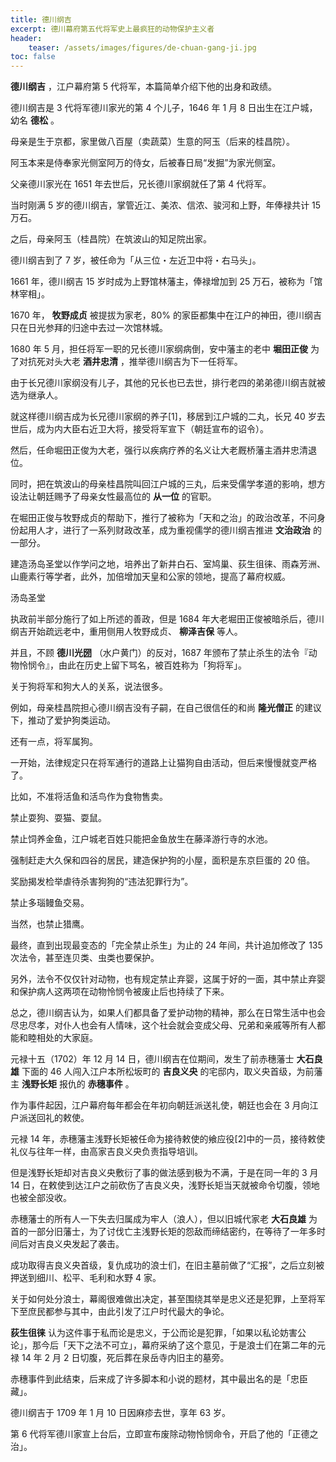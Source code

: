 ```yaml
---
title: 德川纲吉
excerpt: 德川幕府第五代将军史上最疯狂的动物保护主义者
header: 
    teaser: /assets/images/figures/de-chuan-gang-ji.jpg
toc: false
---
```


**德川纲吉** ，江户幕府第 5 代将军，本篇简单介绍下他的出身和政绩。  

德川纲吉是 3 代将军德川家光的第 4 个儿子，1646 年 1 月 8 日出生在江户城，幼名 **德松** 。

母亲是生于京都，家里做八百屋（卖蔬菜）生意的阿玉（后来的桂昌院）。

阿玉本来是侍奉家光侧室阿万的侍女，后被春日局“发掘”为家光侧室。

父亲德川家光在 1651 年去世后，兄长德川家纲就任了第 4 代将军。

当时刚满 5 岁的德川纲吉，掌管近江、美浓、信浓、骏河和上野，年俸禄共计 15 万石。

之后，母亲阿玉（桂昌院）在筑波山的知足院出家。

德川纲吉到了 7 岁，被任命为「从三位・左近卫中将・右马头」。

1661 年，德川纲吉 15 岁时成为上野馆林藩主，俸禄增加到 25 万石，被称为「馆林宰相」。

1670 年， **牧野成贞** 被提拔为家老，80% 的家臣都集中在江户的神田，德川纲吉只在日光参拜的归途中去过一次馆林城。

1680 年 5 月，担任将军一职的兄长德川家纲病倒，安中藩主的老中 **堀田正俊** 为了对抗死对头大老 **酒井忠清** ，推举德川纲吉为下一任将军。

由于长兄德川家纲没有儿子，其他的兄长也已去世，排行老四的弟弟德川纲吉就被选为继承人。

就这样德川纲吉成为长兄德川家纲的养子[1]，移居到江户城的二丸，长兄 40 岁去世后，成为内大臣右近卫大将，接受将军宣下（朝廷宣布的诏令）。

然后，任命堀田正俊为大老，强行以疾病疗养的名义让大老厩桥藩主酒井忠清退位。

同时，把在筑波山的母亲桂昌院叫回江户城的三丸，后来受儒学孝道的影响，想方设法让朝廷赐予了母亲女性最高位的 **从一位** 的官职。

在堀田正俊与牧野成贞的帮助下，推行了被称为「天和之治」的政治改革，不问身份起用人才，进行了一系列财政改革，成为重视儒学的德川纲吉推进 **文治政治**
的一部分。

建造汤岛圣堂以作学问之地，培养出了新井白石、室鸠巢、荻生徂徕、雨森芳洲、山鹿素行等学者，此外，加倍增加天皇和公家的领地，提高了幕府权威。

汤岛圣堂

执政前半部分施行了如上所述的善政，但是 1684 年大老堀田正俊被暗杀后，德川纲吉开始疏远老中，重用侧用人牧野成贞、 **柳泽吉保** 等人。

并且，不顾 **德川光圀** （水户黄门）的反对，1687 年颁布了禁止杀生的法令『动物怜悯令』，由此在历史上留下骂名，被百姓称为「狗将军」。

关于狗将军和狗大人的关系，说法很多。

例如，母亲桂昌院担心德川纲吉没有子嗣，在自己很信任的和尚 **隆光僧正** 的建议下，推动了爱护狗类运动。

还有一点，将军属狗。

一开始，法律规定只在将军通行的道路上让猫狗自由活动，但后来慢慢就变严格了。

比如，不准将活鱼和活鸟作为食物售卖。

禁止耍狗、耍猫、耍鼠。

禁止饲养金鱼，江户城老百姓只能把金鱼放生在藤泽游行寺的水池。

强制赶走大久保和四谷的居民，建造保护狗的小屋，面积是东京巨蛋的 20 倍。

奖励揭发检举虐待杀害狗狗的“违法犯罪行为”。

禁止多瑙鳗鱼交易。

当然，也禁止猎鹰。

最终，直到出现最变态的「完全禁止杀生」为止的 24 年间，共计追加修改了 135 次法令，甚至连贝类、虫类也要保护。

另外，法令不仅仅针对动物，也有规定禁止弃婴，这属于好的一面，其中禁止弃婴和保护病人这两项在动物怜悯令被废止后也持续了下来。

总之，德川纲吉认为，如果人们都具备了爱护动物的精神，那么在日常生活中也会尽忠尽孝，对仆人也会有人情味，这个社会就会变成父母、兄弟和亲戚等所有人都能和睦相处的大家庭。

元禄十五（1702）年 12 月 14 日，德川纲吉在位期间，发生了前赤穗藩士 **大石良雄** 下面的 46 人闯入江户本所松坂町的 **吉良义央**
的宅邸内，取义央首级，为前藩主 **浅野长矩** 报仇的 **赤穗事件** 。

作为事件起因，江户幕府每年都会在年初向朝廷派送礼使，朝廷也会在 3 月向江户派送回礼的敕使。

元禄 14 年，赤穗藩主浅野长矩被任命为接待敕使的飨应役[2]中的一员，接待敕使礼仪与往年一样，由高家吉良义央负责指导培训。

但是浅野长矩却对吉良义央敷衍了事的做法感到极为不满，于是在同一年的 3 月 14
日，在敕使到达江户之前砍伤了吉良义央，浅野长矩当天就被命令切腹，领地也被全部没收。

赤穗藩士的所有人一下失去归属成为牢人（浪人），但以旧城代家老 **大石良雄**
为首的一部分旧藩士，为了讨伐亡主浅野长矩的怨敌而缔结密约，在等待了一年多时间后对吉良义央发起了袭击。

成功取得吉良义央首级，复仇成功的浪士们，在旧主墓前做了“汇报”，之后立刻被押送到细川、松平、毛利和水野 4 家。

关于如何处分浪士，幕阁很难做出决定，甚至围绕其举是忠义还是犯罪，上至将军下至庶民都参与其中，由此引发了江户时代最大的争论。

 **荻生徂徕** 认为这件事于私而论是忠义，于公而论是犯罪，「如果以私论妨害公论」，那今后「天下之法不可立」，幕府采纳了这个意见，于是浪士们在第二年的元禄
14 年 2 月 2 日切腹，死后葬在泉岳寺内旧主的墓旁。

赤穗事件到此结束，后来成了许多脚本和小说的题材，其中最出名的是「忠臣藏」。

德川纲吉于 1709 年 1 月 10 日因麻疹去世，享年 63 岁。

第 6 代将军德川家宣上台后，立即宣布废除动物怜悯命令，开启了他的「正德之治」。

